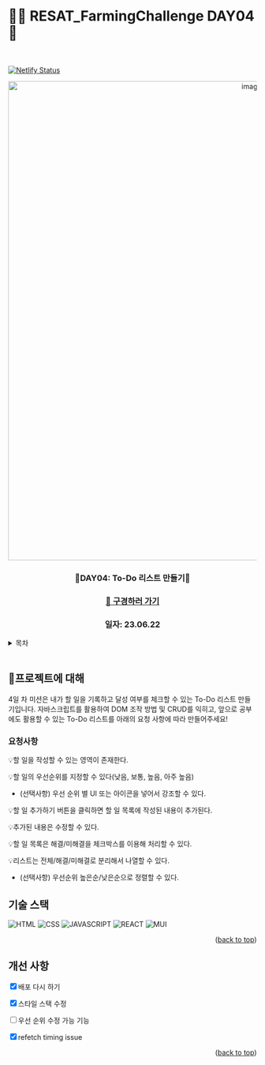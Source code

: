 # 👩‍🌾 RESAT_FarmingChallenge DAY04 🌾

<a name="readme-top"></a>

<!-- PROJECT LOGO -->

<br />

[![Netlify Status](https://api.netlify.com/api/v1/badges/033f5c01-8cab-4c06-bac3-23467b24a065/deploy-status)](https://app.netlify.com/sites/resat-farming-challenge-todo-list/deploys)

<div align="center">
  <a href="https://github.com/github_username/repo_name">
    <div width = "80" height="80">
        <img width="971" alt="image" src="https://github.com/blcklamb/RESAT_FarmingChallenge/assets/92101831/5254f303-ee66-4ed4-a5cf-8d305f7b6f4b">
      </div>

  </a>
<h3 align="center">🌱DAY04: To-Do 리스트 만들기🌱</h3>
<h3><a href="https://resat-farming-challenge-todo-list.netlify.app/">📜 구경하러 가기</a></h3>
<h3 align="center">일자: 23.06.22</h3>
</div>

<!-- TABLE OF CONTENTS -->
<details>
  <summary>목차</summary>
  <ol>
    <li><a href="#프로젝트에-대해">🌱프로젝트에 대해</a></li>
    <li><a href="#기술-스택">기술 스택</a></li>
    <li><a href="#roadmap">Roadmap</a></li>
  </ol>
</details>
<br/>

<!-- ABOUT THE PROJECT -->

## 🌱프로젝트에 대해

4일 차 미션은 내가 할 일을 기록하고 달성 여부를 체크할 수 있는 To-Do 리스트 만들기입니다. 자바스크립트를 활용하여 DOM 조작 방법 및 CRUD를 익히고, 앞으로 공부에도 활용할 수 있는 To-Do 리스트를 아래의 요청 사항에 따라 만들어주세요!

### 요청사항

💡할 일을 작성할 수 있는 영역이 존재한다.

💡할 일의 우선순위를 지정할 수 있다(낮음, 보통, 높음, 아주 높음)

- (선택사항) 우선 순위 별 UI 또는 아이콘을 넣어서 강조할 수 있다.

💡할 일 추가하기 버튼을 클릭하면 할 일 목록에 작성된 내용이 추가된다.

💡추가된 내용은 수정할 수 있다.

💡할 일 목록은 해결/미해결을 체크박스를 이용해 처리할 수 있다.

💡리스트는 전체/해결/미해결로 분리해서 나열할 수 있다.

- (선택사항) 우선순위 높은순/낮은순으로 정렬할 수 있다.

## 기술 스택

![HTML][html-shield]
![CSS][css-shield]
![JAVASCRIPT][javascript-shield]
![REACT][react-shield]
![MUI][mui-shield]

<p align="right">(<a href="#readme-top">back to top</a>)</p>

<!-- ROADMAP -->

## 개선 사항

<input type='checkbox' checked>배포 다시 하기

<input type='checkbox' checked>스타일 스택 수정

<input type='checkbox' >우선 순위 수정 가능 기능

<input type='checkbox' checked>refetch timing issue

<p align="right">(<a href="#readme-top">back to top</a>)</p>

<!-- MARKDOWN LINKS & IMAGES -->

[html-shield]: https://img.shields.io/badge/html5-E34F26?style=for-the-badge&logo=html5&logoColor=white
[css-shield]: https://img.shields.io/badge/css3-1572B6?style=for-the-badge&logo=css3&logoColor=white
[javascript-shield]: https://img.shields.io/badge/javascript-%23323330.svg?style=for-the-badge&logo=javascript&logoColor=%23F7DF1E
[react-shield]: https://img.shields.io/badge/react-61DAFB?style=for-the-badge&logo=react&logoColor=white
[mui-shield]: https://img.shields.io/badge/mui-007FFF?style=for-the-badge&logo=mui&logoColor=white
